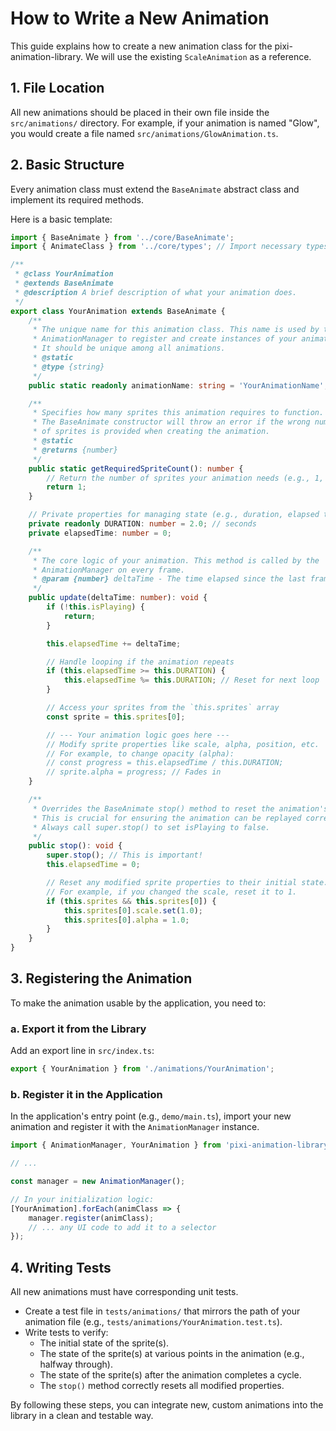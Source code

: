 # How to Write a New Animation

This guide explains how to create a new animation class for the pixi-animation-library. We will use the existing `ScaleAnimation` as a reference.

## 1. File Location

All new animations should be placed in their own file inside the `src/animations/` directory. For example, if your animation is named "Glow", you would create a file named `src/animations/GlowAnimation.ts`.

## 2. Basic Structure

Every animation class must extend the `BaseAnimate` abstract class and implement its required methods.

Here is a basic template:

```typescript
import { BaseAnimate } from '../core/BaseAnimate';
import { AnimateClass } from '../core/types'; // Import necessary types

/**
 * @class YourAnimation
 * @extends BaseAnimate
 * @description A brief description of what your animation does.
 */
export class YourAnimation extends BaseAnimate {
    /**
     * The unique name for this animation class. This name is used by the
     * AnimationManager to register and create instances of your animation.
     * It should be unique among all animations.
     * @static
     * @type {string}
     */
    public static readonly animationName: string = 'YourAnimationName';

    /**
     * Specifies how many sprites this animation requires to function.
     * The BaseAnimate constructor will throw an error if the wrong number
     * of sprites is provided when creating the animation.
     * @static
     * @returns {number}
     */
    public static getRequiredSpriteCount(): number {
        // Return the number of sprites your animation needs (e.g., 1, 2, etc.)
        return 1;
    }

    // Private properties for managing state (e.g., duration, elapsed time)
    private readonly DURATION: number = 2.0; // seconds
    private elapsedTime: number = 0;

    /**
     * The core logic of your animation. This method is called by the
     * AnimationManager on every frame.
     * @param {number} deltaTime - The time elapsed since the last frame, in seconds.
     */
    public update(deltaTime: number): void {
        if (!this.isPlaying) {
            return;
        }

        this.elapsedTime += deltaTime;

        // Handle looping if the animation repeats
        if (this.elapsedTime >= this.DURATION) {
            this.elapsedTime %= this.DURATION; // Reset for next loop
        }

        // Access your sprites from the `this.sprites` array
        const sprite = this.sprites[0];

        // --- Your animation logic goes here ---
        // Modify sprite properties like scale, alpha, position, etc.
        // For example, to change opacity (alpha):
        // const progress = this.elapsedTime / this.DURATION;
        // sprite.alpha = progress; // Fades in
    }

    /**
     * Overrides the BaseAnimate stop() method to reset the animation's state.
     * This is crucial for ensuring the animation can be replayed correctly.
     * Always call super.stop() to set isPlaying to false.
     */
    public stop(): void {
        super.stop(); // This is important!
        this.elapsedTime = 0;

        // Reset any modified sprite properties to their initial state.
        // For example, if you changed the scale, reset it to 1.
        if (this.sprites && this.sprites[0]) {
            this.sprites[0].scale.set(1.0);
            this.sprites[0].alpha = 1.0;
        }
    }
}
```

## 3. Registering the Animation

To make the animation usable by the application, you need to:

### a. Export it from the Library

Add an export line in `src/index.ts`:

```typescript
export { YourAnimation } from './animations/YourAnimation';
```

### b. Register it in the Application

In the application's entry point (e.g., `demo/main.ts`), import your new animation and register it with the `AnimationManager` instance.

```typescript
import { AnimationManager, YourAnimation } from 'pixi-animation-library';

// ...

const manager = new AnimationManager();

// In your initialization logic:
[YourAnimation].forEach(animClass => {
    manager.register(animClass);
    // ... any UI code to add it to a selector
});
```

## 4. Writing Tests

All new animations must have corresponding unit tests.

- Create a test file in `tests/animations/` that mirrors the path of your animation file (e.g., `tests/animations/YourAnimation.test.ts`).
- Write tests to verify:
    - The initial state of the sprite(s).
    - The state of the sprite(s) at various points in the animation (e.g., halfway through).
    - The state of the sprite(s) after the animation completes a cycle.
    - The `stop()` method correctly resets all modified properties.

By following these steps, you can integrate new, custom animations into the library in a clean and testable way.
